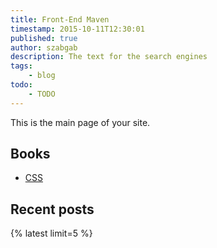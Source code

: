 ```yaml
---
title: Front-End Maven
timestamp: 2015-10-11T12:30:01
published: true
author: szabgab
description: The text for the search engines
tags:
    - blog
todo:
    - TODO
---
```


This is the main page of your site.

## Books

* [CSS](/css/)

## Recent posts

{% latest limit=5 %}
